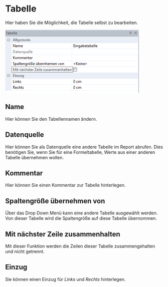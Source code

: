 # Tabelle

Hier haben Sie die Möglichkeit, die Tabelle selbst zu bearbeiten.

![Image](img/image76.png)

## Name

Hier können Sie den Tabellennamen ändern.

## Datenquelle

Hier können Sie als Datenquelle eine andere Tabelle im Report abrufen. Dies benötigen Sie, wenn Sie für eine Formeltabelle, Werte aus einer anderen Tabelle übernehmen wollen.

## Kommentar

Hier können Sie einen Kommentar zur Tabelle hinterlegen.

## Spaltengröße übernehmen von

Über das Drop Down Menü kann eine andere Tabelle ausgewählt werden. Von dieser Tabelle wird die Spaltengröße auf diese Tabelle übernommen. 

## Mit nächster Zeile zusammenhalten

Mit dieser Funktion werden die Zeilen dieser Tabelle zusammengehalten und nicht getrennt.

## Einzug 

Sie können einen Einzug für *Links* und *Rechts* hinterlegen.